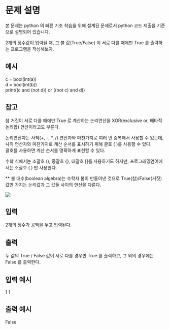 # 문제 설명

본 문제는 python 의 빠른 기초 학습을 위해 설계된 문제로서 python 코드 제출을 기준으로 설명되어 있습니다.

2개의 정수값이 입력될 때,
그 불 값(True/False) 이 서로 다를 때에만 True 를 출력하는 프로그램을 작성해보자.

## 예시

c = bool(int(a))  
d = bool(int(b))  
print((c and (not d)) or ((not c) and d))

## 참고

참 거짓이 서로 다를 때에만 True 로 계산하는 논리연산을 XOR(exclusive or, 배타적 논리합) 연산이라고도 부른다.

논리연산자는 사칙(+, -, \*, /) 연산자와 마찬가지로 여러 번 중복해서 사용할 수 있는데,  
사칙 연산자와 마찬가지로 계산 순서를 표시하기 위해 괄호 ( )를 사용할 수 있다.  
괄호를 사용하면 계산 순서를 명확하게 표현할 수 있다.

수학 식에서는 소괄호 (), 중괄호 {}, 대괄호 []를 사용하기도 하지만, 프로그래밍언어에서는 소괄호 ( ) 만 사용한다.

\*\* 불 대수(boolean algebra)는 수학자 불이 만들어낸 것으로 True(참)/False(거짓) 값만 가지는 논리값과 그 값들 사이의 연산을 다룬다.

<img src="https://codeup.kr/upload/pimg6221_1.png">

## 입력

2개의 정수가 공백을 두고 입력된다.

## 출력

두 값의 True / False 값이 서로 다를 경우만 True 를 출력하고, 그 외의 경우에는 False 를 출력한다.

## 입력 예시

1 1

## 출력 예시

False
